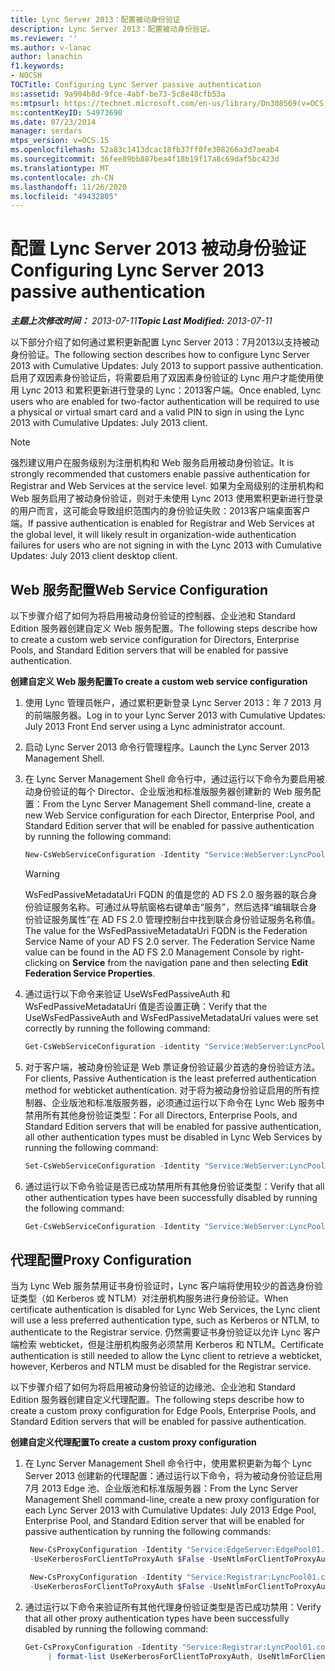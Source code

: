 ```yaml
---
title: Lync Server 2013：配置被动身份验证
description: Lync Server 2013：配置被动身份验证。
ms.reviewer: ''
ms.author: v-lanac
author: lanachin
f1.keywords:
- NOCSH
TOCTitle: Configuring Lync Server passive authentication
ms:assetid: 9a904b8d-9fce-4abf-be73-5c8e48cfb53a
ms:mtpsurl: https://technet.microsoft.com/en-us/library/Dn308569(v=OCS.15)
ms:contentKeyID: 54973690
ms.date: 07/23/2014
manager: serdars
mtps_version: v=OCS.15
ms.openlocfilehash: 52a83c1413dcac18fb37ff0fe308266a3d7aeab4
ms.sourcegitcommit: 36fee89bb887bea4f18b19f17a8c69daf5bc423d
ms.translationtype: MT
ms.contentlocale: zh-CN
ms.lasthandoff: 11/26/2020
ms.locfileid: "49432805"
---
```

# <a name="configuring-lync-server-2013-passive-authentication"></a><span data-ttu-id="34153-103">配置 Lync Server 2013 被动身份验证</span><span class="sxs-lookup"><span data-stu-id="34153-103">Configuring Lync Server 2013 passive authentication</span></span>

<div data-xmlns="http://www.w3.org/1999/xhtml">

<div class="topic" data-xmlns="http://www.w3.org/1999/xhtml" data-msxsl="urn:schemas-microsoft-com:xslt" data-cs="https://msdn.microsoft.com/">

<div data-asp="https://msdn2.microsoft.com/asp">



</div>

<div id="mainSection">

<div id="mainBody"><span data-ttu-id="34153-104">

<span> </span></span><span class="sxs-lookup"><span data-stu-id="34153-104">

<span> </span></span></span>

<span data-ttu-id="34153-105">_**主题上次修改时间：** 2013-07-11_</span><span class="sxs-lookup"><span data-stu-id="34153-105">_**Topic Last Modified:** 2013-07-11_</span></span>

<span data-ttu-id="34153-106">以下部分介绍了如何通过累积更新配置 Lync Server 2013：7月2013以支持被动身份验证。</span><span class="sxs-lookup"><span data-stu-id="34153-106">The following section describes how to configure Lync Server 2013 with Cumulative Updates: July 2013 to support passive authentication.</span></span> <span data-ttu-id="34153-107">启用了双因素身份验证后，将需要启用了双因素身份验证的 Lync 用户才能使用使用 Lync 2013 和累积更新进行登录的 Lync：2013客户端。</span><span class="sxs-lookup"><span data-stu-id="34153-107">Once enabled, Lync users who are enabled for two-factor authentication will be required to use a physical or virtual smart card and a valid PIN to sign in using the Lync 2013 with Cumulative Updates: July 2013 client.</span></span>

<div class="">


> [!NOTE]  
> <span data-ttu-id="34153-108">强烈建议用户在服务级别为注册机构和 Web 服务启用被动身份验证。</span><span class="sxs-lookup"><span data-stu-id="34153-108">It is strongly recommended that customers enable passive authentication for Registrar and Web Services at the service level.</span></span> <span data-ttu-id="34153-109">如果为全局级别的注册机构和 Web 服务启用了被动身份验证，则对于未使用 Lync 2013 使用累积更新进行登录的用户而言，这可能会导致组织范围内的身份验证失败：2013客户端桌面客户端。</span><span class="sxs-lookup"><span data-stu-id="34153-109">If passive authentication is enabled for Registrar and Web Services at the global level, it will likely result in organization-wide authentication failures for users who are not signing in with the Lync 2013 with Cumulative Updates: July 2013 client desktop client.</span></span>



</div>

<div>

## <a name="web-service-configuration"></a><span data-ttu-id="34153-110">Web 服务配置</span><span class="sxs-lookup"><span data-stu-id="34153-110">Web Service Configuration</span></span>

<span data-ttu-id="34153-111">以下步骤介绍了如何为将启用被动身份验证的控制器、企业池和 Standard Edition 服务器创建自定义 Web 服务配置。</span><span class="sxs-lookup"><span data-stu-id="34153-111">The following steps describe how to create a custom web service configuration for Directors, Enterprise Pools, and Standard Edition servers that will be enabled for passive authentication.</span></span>

<span data-ttu-id="34153-112">**创建自定义 Web 服务配置**</span><span class="sxs-lookup"><span data-stu-id="34153-112">**To create a custom web service configuration**</span></span>

1.  <span data-ttu-id="34153-113">使用 Lync 管理员帐户，通过累积更新登录 Lync Server 2013：年 7 2013 月的前端服务器。</span><span class="sxs-lookup"><span data-stu-id="34153-113">Log in to your Lync Server 2013 with Cumulative Updates: July 2013 Front End server using a Lync administrator account.</span></span>

2.  <span data-ttu-id="34153-114">启动 Lync Server 2013 命令行管理程序。</span><span class="sxs-lookup"><span data-stu-id="34153-114">Launch the Lync Server 2013 Management Shell.</span></span>

3.  <span data-ttu-id="34153-115">在 Lync Server Management Shell 命令行中，通过运行以下命令为要启用被动身份验证的每个 Director、企业版池和标准版服务器创建新的 Web 服务配置：</span><span class="sxs-lookup"><span data-stu-id="34153-115">From the Lync Server Management Shell command-line, create a new Web Service configuration for each Director, Enterprise Pool, and Standard Edition server that will be enabled for passive authentication by running the following command:</span></span>
    ```powershell
    New-CsWebServiceConfiguration -Identity "Service:WebServer:LyncPool01.contoso.com" -UseWsFedPassiveAuth $true -WsFedPassiveMetadataUri https://dc.contoso.com/federationmetadata/2007-06/federationmetadata.xml
    ```

    <div class="">
    

    > [!WARNING]  
    > <span data-ttu-id="34153-p103">WsFedPassiveMetadataUri FQDN 的值是您的 AD FS 2.0 服务器的联合身份验证服务名称。可通过从导航窗格右键单击“服务”<STRONG></STRONG>，然后选择“编辑联合身份验证服务属性”<STRONG></STRONG>在 AD FS 2.0 管理控制台中找到联合身份验证服务名称值。</span><span class="sxs-lookup"><span data-stu-id="34153-p103">The value for the WsFedPassiveMetadataUri FQDN is the Federation Service Name of your AD FS 2.0 server. The Federation Service Name value can be found in the AD FS 2.0 Management Console by right-clicking on <STRONG>Service</STRONG> from the navigation pane and then selecting <STRONG>Edit Federation Service Properties</STRONG>.</span></span>

    
    </div>

4.  <span data-ttu-id="34153-118">通过运行以下命令来验证 UseWsFedPassiveAuth 和 WsFedPassiveMetadataUri 值是否设置正确：</span><span class="sxs-lookup"><span data-stu-id="34153-118">Verify that the UseWsFedPassiveAuth and WsFedPassiveMetadataUri values were set correctly by running the following command:</span></span>
     ```powershell
     Get-CsWebServiceConfiguration -identity "Service:WebServer:LyncPool01.contoso.com" | format-list UseWsFedPassiveAuth, WsFedPassiveMetadataUri
     ```
5.  <span data-ttu-id="34153-119">对于客户端，被动身份验证是 Web 票证身份验证最少首选的身份验证方法。</span><span class="sxs-lookup"><span data-stu-id="34153-119">For clients, Passive Authentication is the least preferred authentication method for webticket authentication.</span></span> <span data-ttu-id="34153-120">对于将为被动身份验证启用的所有控制器、企业版池和标准版服务器，必须通过运行以下命令在 Lync Web 服务中禁用所有其他身份验证类型：</span><span class="sxs-lookup"><span data-stu-id="34153-120">For all Directors, Enterprise Pools, and Standard Edition servers that will be enabled for passive authentication, all other authentication types must be disabled in Lync Web Services by running the following command:</span></span>
    ```powershell
    Set-CsWebServiceConfiguration -Identity "Service:WebServer:LyncPool01.contoso.com" -UseCertificateAuth $false -UsePinAuth $false -UseWindowsAuth NONE
     ```
6.  <span data-ttu-id="34153-121">通过运行以下命令验证是否已成功禁用所有其他身份验证类型：</span><span class="sxs-lookup"><span data-stu-id="34153-121">Verify that all other authentication types have been successfully disabled by running the following command:</span></span>
    ```powershell
    Get-CsWebServiceConfiguration -Identity "Service:WebServer:LyncPool01.contoso.com" | format-list UseCertificateAuth, UsePinAuth, UseWindowsAuth
     ```
</div>

<div>

## <a name="proxy-configuration"></a><span data-ttu-id="34153-122">代理配置</span><span class="sxs-lookup"><span data-stu-id="34153-122">Proxy Configuration</span></span>

<span data-ttu-id="34153-123">当为 Lync Web 服务禁用证书身份验证时，Lync 客户端将使用较少的首选身份验证类型（如 Kerberos 或 NTLM）对注册机构服务进行身份验证。</span><span class="sxs-lookup"><span data-stu-id="34153-123">When certificate authentication is disabled for Lync Web Services, the Lync client will use a less preferred authentication type, such as Kerberos or NTLM, to authenticate to the Registrar service.</span></span> <span data-ttu-id="34153-124">仍然需要证书身份验证以允许 Lync 客户端检索 webticket，但是注册机构服务必须禁用 Kerberos 和 NTLM。</span><span class="sxs-lookup"><span data-stu-id="34153-124">Certificate authentication is still needed to allow the Lync client to retrieve a webticket, however, Kerberos and NTLM must be disabled for the Registrar service.</span></span>

<span data-ttu-id="34153-125">以下步骤介绍了如何为将启用被动身份验证的边缘池、企业池和 Standard Edition 服务器创建自定义代理配置。</span><span class="sxs-lookup"><span data-stu-id="34153-125">The following steps describe how to create a custom proxy configuration for Edge Pools, Enterprise Pools, and Standard Edition servers that will be enabled for passive authentication.</span></span>

<span data-ttu-id="34153-126">**创建自定义代理配置**</span><span class="sxs-lookup"><span data-stu-id="34153-126">**To create a custom proxy configuration**</span></span>

1.  <span data-ttu-id="34153-127">在 Lync Server Management Shell 命令行中，使用累积更新为每个 Lync Server 2013 创建新的代理配置：通过运行以下命令，将为被动身份验证启用7月 2013 Edge 池、企业版池和标准版服务器：</span><span class="sxs-lookup"><span data-stu-id="34153-127">From the Lync Server Management Shell command-line, create a new proxy configuration for each Lync Server 2013 with Cumulative Updates: July 2013 Edge Pool, Enterprise Pool, and Standard Edition server that will be enabled for passive authentication by running the following commands:</span></span>
    
       ```powershell
        New-CsProxyConfiguration -Identity "Service:EdgeServer:EdgePool01.contoso.com" 
        -UseKerberosForClientToProxyAuth $False -UseNtlmForClientToProxyAuth $False
       ```
    
       ```powershell
        New-CsProxyConfiguration -Identity "Service:Registrar:LyncPool01.contoso.com" 
        -UseKerberosForClientToProxyAuth $False -UseNtlmForClientToProxyAuth $False
       ```

2.  <span data-ttu-id="34153-128">通过运行以下命令来验证所有其他代理身份验证类型是否已成功禁用：</span><span class="sxs-lookup"><span data-stu-id="34153-128">Verify that all other proxy authentication types have been successfully disabled by running the following command:</span></span>
    ```powershell
    Get-CsProxyConfiguration -Identity "Service:Registrar:LyncPool01.contoso.com"
         | format-list UseKerberosForClientToProxyAuth, UseNtlmForClientToProxyAuth, UseCertifcateForClientToProxyAuth
     ```
<span data-ttu-id="34153-129"></div>

</div>

<span> </span>

</div>

</div>

</span><span class="sxs-lookup"><span data-stu-id="34153-129"></div>

</div>

<span> </span>

</div>

</div>

</span></span></div>

